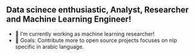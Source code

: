<!-- ### Hi am Dalya A. Faraj 👋 -->

## Data scinece enthusiastic, Analyst, Researcher and Machine Learning Engineer!
- 🔭 I’m currently working as machine learning researcher!
- 🥅 Goals: Contribute more to open source projects focuses on nlp specific in arabic language.
